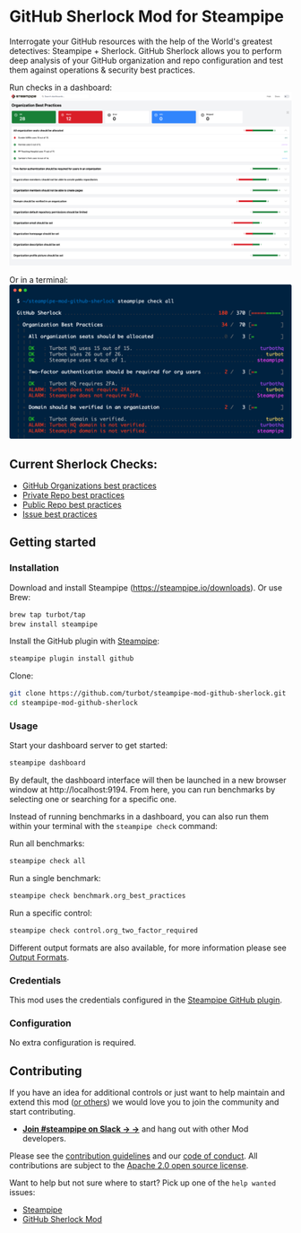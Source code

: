 # GitHub Sherlock Mod for Steampipe

Interrogate your GitHub resources with the help of the World's greatest
detectives: Steampipe + Sherlock. GitHub Sherlock allows you to perform
deep analysis of your GitHub organization and repo configuration and test
them against operations & security best practices.

Run checks in a dashboard:
![image](https://raw.githubusercontent.com/turbot/steampipe-mod-github-sherlock/main/docs/github_sherlock_organization_dashboard.png)

Or in a terminal:
![image](https://raw.githubusercontent.com/turbot/steampipe-mod-github-sherlock/main/docs/github_sherlock_console_output.png)

## Current Sherlock Checks:
* [GitHub Organizations best practices](https://hub.steampipe.io/mods/turbot/github_sherlock/controls/benchmark.org_best_practices)
* [Private Repo best practices](https://hub.steampipe.io/mods/turbot/github_sherlock/controls/benchmark.private_repo_best_practices)
* [Public Repo best practices](https://hub.steampipe.io/mods/turbot/github_sherlock/controls/benchmark.public_repo_best_practices)
* [Issue best practices](https://hub.steampipe.io/mods/turbot/github_sherlock/controls/benchmark.issue_best_practices)

## Getting started

### Installation

Download and install Steampipe (https://steampipe.io/downloads). Or use Brew:

```sh
brew tap turbot/tap
brew install steampipe
```

Install the GitHub plugin with [Steampipe](https://steampipe.io):

```sh
steampipe plugin install github
```

Clone:

```sh
git clone https://github.com/turbot/steampipe-mod-github-sherlock.git
cd steampipe-mod-github-sherlock
```

### Usage

Start your dashboard server to get started:

```sh
steampipe dashboard
```

By default, the dashboard interface will then be launched in a new browser
window at http://localhost:9194. From here, you can run benchmarks by
selecting one or searching for a specific one.

Instead of running benchmarks in a dashboard, you can also run them within your
terminal with the `steampipe check` command:

Run all benchmarks:

```sh
steampipe check all
```

Run a single benchmark:

```sh
steampipe check benchmark.org_best_practices
```

Run a specific control:

```sh
steampipe check control.org_two_factor_required
```

Different output formats are also available, for more information please see
[Output Formats](https://steampipe.io/docs/reference/cli/check#output-formats).

### Credentials

This mod uses the credentials configured in the [Steampipe GitHub plugin](https://hub.steampipe.io/plugins/turbot/github).

### Configuration

No extra configuration is required.

## Contributing

If you have an idea for additional controls or just want to help maintain and extend this mod ([or others](https://github.com/topics/steampipe-mod)) we would love you to join the community and start contributing.

- **[Join #steampipe on Slack → →](https://turbot.com/community/join)** and hang out with other Mod developers.

Please see the [contribution guidelines](https://github.com/turbot/steampipe/blob/main/CONTRIBUTING.md) and our [code of conduct](https://github.com/turbot/steampipe/blob/main/CODE_OF_CONDUCT.md). All contributions are subject to the [Apache 2.0 open source license](https://github.com/turbot/steampipe-mod-github-sherlock/blob/main/LICENSE).

Want to help but not sure where to start? Pick up one of the `help wanted` issues:

- [Steampipe](https://github.com/turbot/steampipe/labels/help%20wanted)
- [GitHub Sherlock Mod](https://github.com/turbot/steampipe-mod-github-sherlock/labels/help%20wanted)
